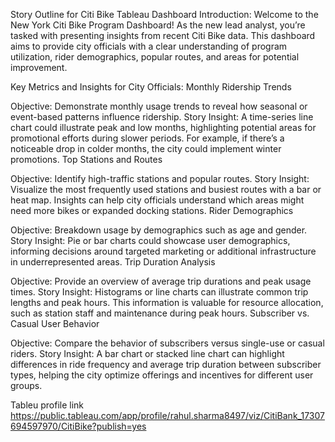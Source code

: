 Story Outline for Citi Bike Tableau Dashboard
Introduction: Welcome to the New York Citi Bike Program Dashboard! As the new lead analyst, you’re tasked with presenting insights from recent Citi Bike data. This dashboard aims to provide city officials with a clear understanding of program utilization, rider demographics, popular routes, and areas for potential improvement.

Key Metrics and Insights for City Officials:
Monthly Ridership Trends

Objective: Demonstrate monthly usage trends to reveal how seasonal or event-based patterns influence ridership.
Story Insight: A time-series line chart could illustrate peak and low months, highlighting potential areas for promotional efforts during slower periods. For example, if there’s a noticeable drop in colder months, the city could implement winter promotions.
Top Stations and Routes

Objective: Identify high-traffic stations and popular routes.
Story Insight: Visualize the most frequently used stations and busiest routes with a bar or heat map. Insights can help city officials understand which areas might need more bikes or expanded docking stations.
Rider Demographics

Objective: Breakdown usage by demographics such as age and gender.
Story Insight: Pie or bar charts could showcase user demographics, informing decisions around targeted marketing or additional infrastructure in underrepresented areas.
Trip Duration Analysis

Objective: Provide an overview of average trip durations and peak usage times.
Story Insight: Histograms or line charts can illustrate common trip lengths and peak hours. This information is valuable for resource allocation, such as station staff and maintenance during peak hours.
Subscriber vs. Casual User Behavior

Objective: Compare the behavior of subscribers versus single-use or casual riders.
Story Insight: A bar chart or stacked line chart can highlight differences in ride frequency and average trip duration between subscriber types, helping the city optimize offerings and incentives for different user groups.

Tableu profile link
https://public.tableau.com/app/profile/rahul.sharma8497/viz/CitiBank_17307694597970/CitiBike?publish=yes
